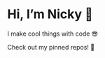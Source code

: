 # Hi, I’m Nicky 👋

I make cool things with code 😎

Check out my pinned repos! 📌



<!---
NickyFaulding/NickyFaulding is a ✨ special ✨ repository because its `README.md` (this file) appears on your GitHub profile.
You can click the Preview link to take a look at your changes.
--->
